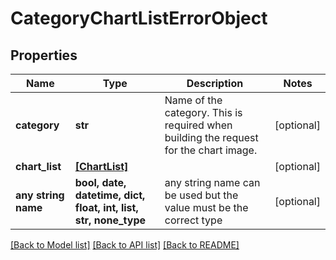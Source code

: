 # CategoryChartListErrorObject


## Properties
Name | Type | Description | Notes
------------ | ------------- | ------------- | -------------
**category** | **str** | Name of the category. This is required when building the request for the chart image. | [optional] 
**chart_list** | [**[ChartList]**](ChartList.md) |  | [optional] 
**any string name** | **bool, date, datetime, dict, float, int, list, str, none_type** | any string name can be used but the value must be the correct type | [optional]

[[Back to Model list]](../README.md#documentation-for-models) [[Back to API list]](../README.md#documentation-for-api-endpoints) [[Back to README]](../README.md)


